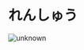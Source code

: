 # れんしゅう

![unknown](https://user-images.githubusercontent.com/4445606/174421101-3ee713fd-b984-403a-96d0-84513b7b3975.png)
